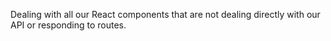 Dealing with all our React components that are not dealing directly with our API or responding to routes.